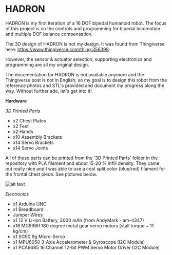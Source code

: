 # HADRON
HADRON is my first iteration of a 16 DOF bipedal humanoid robot. The focus of this project is on the controls and programming for bipedal locomotion and multiple DOF balance compensation.

The 3D design of HADRON is not my design. It was found from Thingiverse here: https://www.thingiverse.com/thing:356398. 

However, the sensor & actuator selection, supporting electronics and programming are all my original design.

The documentation for HADRON is not available anymore and the Thingiverse post is not in English, so my goal is to design this robot from the reference photos and STL's provided and document my progress along the way. Without further ado, let's get into it!

<b> Hardware </b>

<i> 3D Printed Parts </i>

- x2 Chest Plates
- x2 Feet
- x2 Hands
- x10 Assembly Brackets
- x14 Servo Brackets
- x14 Servo Joints

All of these parts can be printed from the '3D Printed Parts' folder in the repository with PLA filament and about 15-20 % infill density. They came out really nice and I was able to use a cool split color (blue/red) filament for the frontal chest piece. See pictures below.

![alt text](https://github.com/rithvikpillai/HADRON/blob/main/prints.png?raw=true)

<i> Electronics </i>

- x1 Arduino UNO
- x1 Breadboard
- Jumper Wires
- x1 12 V Li-Ion Battery, 3000 mAh (from AndyMark - am-4347)
- x16 MG996R 180 degree metal gear servo motors (stall torque ~ 11 kg/cm)
- x1 SG90 9g Micro-Servo
- x1 MPU6050 3-Axis Accelerometer & Gyroscope (I2C Module)
- x1 PCA9685 16 Channel 12-bit PWM Servo Motor Driver (I2C Module)

